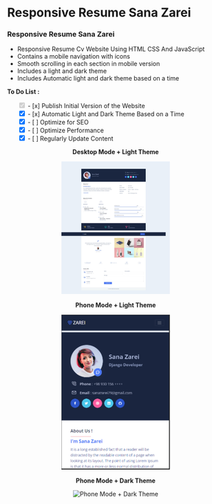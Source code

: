 # Responsive Resume Sana Zarei
### Responsive Resume Sana Zarei

- Responsive Resume Cv Website Using HTML CSS And JavaScript
- Contains a mobile navigation with icons
- Smooth scrolling in each section in mobile version
- Includes a light and dark theme
- Includes Automatic light and dark theme based on a time

**To Do List :**
<ul style="list-style-type:none;">
    <li><input type="checkbox" checked disabled> - [x] Publish Initial Version of the Website </li>
    <li><input type="checkbox" checked> - [x] Automatic Light and Dark Theme Based on a Time </li>
    <li><input type="checkbox" checked> - [ ] Optimize for SEO </li>
    <li><input type="checkbox" checked> - [ ] Optimize Performance </li>
    <li><input type="checkbox" checked> - [ ] Regularly Update Content </li>
</ul>

<p align="center">
  <strong>Desktop Mode + Light Theme</strong>
</p>

<p align="center">
  <img src="Screenshot/Screenshot1.jpg" width="50%" alt="Desktop Mode + Light Theme">
</p>

<p align="center">
  <strong>Phone Mode + Light Theme</strong>
</p>

<p align="center">
  <img src="Screenshot/Screenshot2.png" width="50%" alt="Phone Mode + Light Theme">
</p>

<p align="center">
  <strong>Phone Mode + Dark Theme</strong>
</p>

<p align="center">
  <img src="Screenshot/Screenshot3.png" width="50%" alt="Phone Mode + Dark Theme">
</p>
